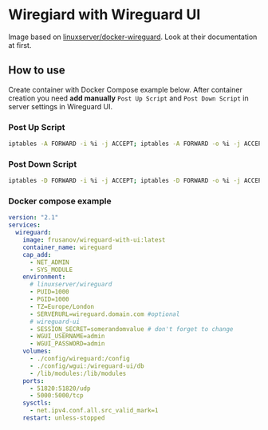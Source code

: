 # Wiregiard with Wireguard UI

Image based on [linuxserver/docker-wireguard](https://github.com/linuxserver/docker-wireguard). Look at their documentation at first.

## How to use

Create container with Docker Compose example below. After container creation you need **add manually** `Post Up Script` and `Post Down Script` in server settings in Wireguard UI.

### Post Up Script
```bash
iptables -A FORWARD -i %i -j ACCEPT; iptables -A FORWARD -o %i -j ACCEPT; iptables -t nat -A POSTROUTING -o eth+ -j MASQUERADE
```

### Post Down Script
```bash
iptables -D FORWARD -i %i -j ACCEPT; iptables -D FORWARD -o %i -j ACCEPT; iptables -t nat -D POSTROUTING -o eth+ -j MASQUERADE
```

### Docker compose example

```yaml
version: "2.1"
services:
  wireguard:
    image: frusanov/wireguard-with-ui:latest
    container_name: wireguard
    cap_add:
      - NET_ADMIN
      - SYS_MODULE
    environment:
      # linuxserver/wireguard
      - PUID=1000
      - PGID=1000
      - TZ=Europe/London
      - SERVERURL=wireguard.domain.com #optional
      # wireguard-ui
      - SESSION_SECRET=somerandomvalue # don't forget to change
      - WGUI_USERNAME=admin
      - WGUI_PASSWORD=admin
    volumes:
      - ./config/wireguard:/config
      - ./config/wgui:/wireguard-ui/db
      - /lib/modules:/lib/modules
    ports:
      - 51820:51820/udp
      - 5000:5000/tcp
    sysctls:
      - net.ipv4.conf.all.src_valid_mark=1
    restart: unless-stopped
```